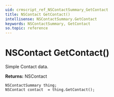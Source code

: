 ```yaml
---
uid: crmscript_ref_NSContactSummary_GetContact
title: NSContact GetContact()
intellisense: NSContactSummary.GetContact
keywords: NSContactSummary, GetContact
so.topic: reference
---
```


# NSContact GetContact()

Simple Contact data.

**Returns:** NSContact

```crmscript
NSContactSummary thing;
NSContact contact  = thing.GetContact();
```

